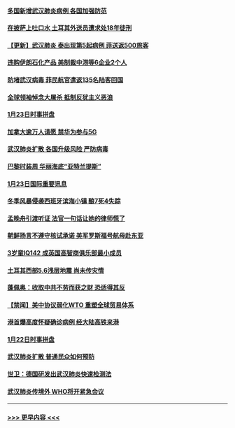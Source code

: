 #### [多国新增武汉肺炎病例 各国加强防范](../pages/prog202/a102760214.md?t=01250244) 
#### [在披萨上吐口水 土耳其外送员遭求处18年徒刑](../pages/prog202/a102759979.md?t=01250244) 
#### [【更新】武汉肺炎 泰出现第5起病例 菲送返500旅客](../pages/prog202/a102758911.md?t=01250244) 
#### [违购伊朗石化产品 美制裁中港等6企业2个人](../pages/prog202/a102759952.md?t=01250244) 
#### [防堵武汉病毒 菲民航官遣返135名陆客回国](../pages/prog202/a102759946.md?t=01250244) 
#### [全球领袖悼念大屠杀 抵制反犹主义恶浪](../pages/prog202/a102759678.md?t=01250244) 
#### [1月23日时事拼盘](../pages/prog202/a102759599.md?t=01250244) 
#### [加拿大逾万人请愿 禁华为参与5G](../pages/prog202/a102759553.md?t=01250244) 
#### [武汉肺炎扩散 各国升级风险 严防病毒](../pages/prog202/a102759400.md?t=01250244) 
#### [巴黎时装周 华丽海底“亚特兰提斯”](../pages/prog202/a102759217.md?t=01250244) 
#### [1月23日国际重要讯息](../pages/prog202/a102759199.md?t=01250244) 
#### [冬季风暴侵袭西班牙滨海小镇 酿7死4失踪](../pages/prog202/a102759119.md?t=01250244) 
#### [孟晚舟引渡听证 法官一句话让她的律师慌了](../pages/prog202/a102759060.md?t=01250244) 
#### [朝鲜扬言不遵守核试承诺 美军罗斯福号航母赴东亚](../pages/prog202/a102759001.md?t=01250244) 
#### [3岁童IQ142 成英国高智商俱乐部最小成员](../pages/prog202/a102758990.md?t=01250244) 
#### [土耳其西部5.6浅层地震 尚未传灾情](../pages/prog202/a102758903.md?t=01250244) 
#### [蓬佩奥：收取中共不劳而获之财 恐适得其反](../pages/prog202/a102758889.md?t=01250244) 
#### [【禁闻】美中协议弱化WTO 重塑全球贸易体系](../pages/prog202/a102758790.md?t=01250244) 
#### [港首爆高度怀疑确诊病例 经大陆高铁来港](../pages/prog202/a102758613.md?t=01250244) 
#### [1月22日时事拼盘](../pages/prog202/a102758615.md?t=01250244) 
#### [武汉肺炎扩散 普通民众如何预防](../pages/prog202/a102758504.md?t=01250244) 
#### [世卫：德国研发出武汉肺炎快速检测法](../pages/prog202/a102758495.md?t=01250244) 
#### [武汉肺炎传境外 WHO将开紧急会议](../pages/prog202/a102758437.md?t=01250244) 

----
#### [ >>> 更早内容 <<< ](../indexes/prog202-earlier.md)
